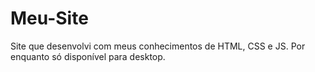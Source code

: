 # Meu-Site
Site que desenvolvi com meus conhecimentos de HTML, CSS e JS. Por enquanto só disponível para desktop.
